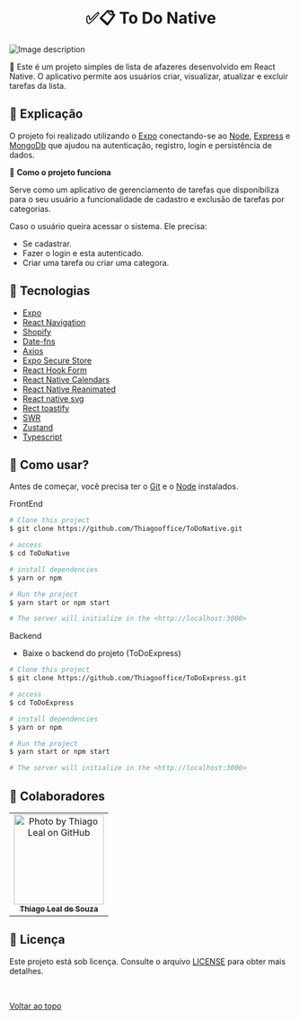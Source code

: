 <h1 align="center">✅📋 To Do Native</h1>

<img src="../client/assets/native.gif" alt="Image description">

🔎 Este é um projeto simples de lista de afazeres desenvolvido em React Native. O aplicativo permite aos usuários criar, visualizar, atualizar e excluir tarefas da lista.

## :page_facing_up: Explicação

O projeto foi realizado utilizando o [Expo](https://expo.dev/) conectando-se ao [Node](https://nodejs.org/en), [Express](https://expressjs.com/pt-br/) e [MongoDb](https://www.mongodb.com/cloud/atlas/register) que ajudou na autenticação, registro, login e persistência de dados.

🎲 **Como o projeto funciona**

Serve como um aplicativo de gerenciamento de tarefas que disponibiliza para o seu usuário a funcionalidade de cadastro e exclusão de tarefas por categorias.

Caso o usuário queira acessar o sistema. Ele precisa:

- Se cadastrar.
- Fazer o login e esta autenticado.
- Criar uma tarefa ou criar uma categora.

## 🚀 Tecnologias

- [Expo](https://expo.dev/)
- [React Navigation](https://reactnavigation.org/)
- [Shopify](https://shopify.engineering/migrating-our-largest-mobile-app-to-react-native)
- [Date-fns](https://date-fns.org/)
- [Axios](https://axios-http.com/ptbr/docs/intro)
- [Expo Secure Store](https://snack.expo.dev/@atiladev/securestore-example)
- [React Hook Form](https://www.react-hook-form.com/)
- [React Native Calendars](https://www.npmjs.com/package/react-native-calendars?activeTab=readme)
- [React Native Reanimated](https://docs.swmansion.com/react-native-reanimated/)
- [React native svg](https://github.com/software-mansion/react-native-svg)
- [Rect toastify](https://fkhadra.github.io/react-toastify/introduction/)
- [SWR](https://swr.vercel.app/pt-BR)
- [Zustand](https://zustand-demo.pmnd.rs/)
- [Typescript](https://www.typescriptlang.org/)

## :closed_book: Como usar?

Antes de começar, você precisa ter o [Git](https://git-scm.com) e o [Node](https://nodejs.org/en/) instalados.

FrontEnd

```bash
# Clone this project
$ git clone https://github.com/Thiagooffice/ToDoNative.git

# access
$ cd ToDoNative

# install dependencies
$ yarn or npm

# Run the project
$ yarn start or npm start

# The server will initialize in the <http://localhost:3000>
```

Backend

- Baixe o backend do projeto (ToDoExpress)

```bash
# Clone this project
$ git clone https://github.com/Thiagooffice/ToDoExpress.git

# access
$ cd ToDoExpress

# install dependencies
$ yarn or npm

# Run the project
$ yarn start or npm start

# The server will initialize in the <http://localhost:3000>
```

## 🤝 Colaboradores

<table>
  <tr>
    <td align="center">
      <a href="#">
        <img src="https://avatars.githubusercontent.com/u/84478212?s=400&u=b003ad011d6337bf4a03b4aadde3d905bca5c9b8&v=4" width="160px;" alt="Photo by Thiago Leal on GitHub"/><br>
        <sub>
          <b>Thiago Leal de Souza</b>
        </sub>
      </a>
    </all>
  </tr>
</table>

## 📝 Licença

Este projeto está sob licença. Consulte o arquivo [LICENSE](LICENSE.md) para obter mais detalhes.

&#xa0;

<a href="#top">Voltar ao topo</a>
